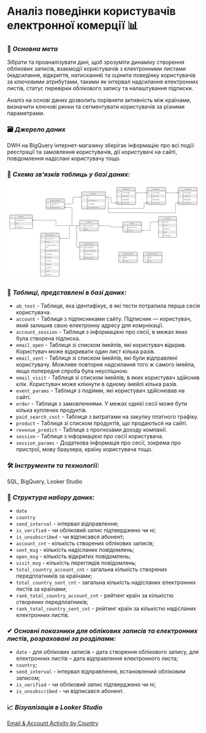 # Аналіз поведінки користувачів електронної комерції 📊
### 🎯 ***Основна мета***
Зібрати та проаналізувати дані, щоб зрозуміти динаміку створення облікових записів, взаємодії користувачів з електронними листами (надсилання, відкриття, натискання) та оцінити поведінку користувачів за ключовими атрибутами, такими як інтервал надсилання електронних листів, статус перевірки облікового запису та налаштування підписки.

Аналіз на основі даних дозволить порівняти активність між країнами, визначити ключові ринки та сегментувати користувачів за різними параметрами.
### 🗃 ***Джерело даних***
DWH на BigQuery інтернет-магазину зберігає інформацію про всі події: реєстрації та замовлення користувачів, дії користувачі на сайті, повідомлення надіслані користувачу тощо.

### 📝 ***Схема звʼязків таблиць у базі даних:***
![Schema](https://github.com/TurchinskiyD/Online_store_analytics/blob/main/database_schema.png)

### 📇 ***Таблиці, представлені в базі даних:***

- `ab_test` - Таблиця, яка ідентифікує, в які тести потрапила перша сесія користувача.
- `account`	- Таблиця з підписниками сайту. Підписник — користувач, який залишив свою електронну адресу для комунікації.
- `account_session`	- Таблиця з інформацією про сесії, в межах яких була створена підписка.
- `email_open`	- Таблиця зі списком імейлів, які користувач відкрив. Користувач може відкривати один лист кілька разів.
- `email_sent`	- Таблиця зі списком імейлів, які були відправлені користувачу. Можливе повторне надсилання того ж самого імейла, якщо попередня спроба була неуспішною.
- `email_visit`	- Таблиця зі списком імейлів, в яких користувач здійснив клік. Користувач може клікнути в одному імейлі кілька разів.
- `event_params`	- Таблиця з подіями, які користувач здійснював на сайті.
- `order`	- Таблиця з замовленнями. У межах однієї сесії може бути кілька куплених продуктів.
- `paid_search_cost`	- Таблиця з витратами на закупку платного трафіку.
- `product`	- Таблиця зі списком продуктів, що продаються на сайті.
- `revenue_predict` - Таблиця з прогнозами доходу компанії.
- `session`	- Таблиця з інформацією про сесії користувача.
- `session_params`	- Додаткова інформація про сесії, зокрема про пристрої, мову браузера, країну користувача тощо.

### 🛠 ***Інструменти та технології:***
SQL, BigQuery, Looker Studio

### 🧱 ***Структура набору даних:***
- `date`
- `country` 
- `send_interval` - інтервал відправлення;
- `is_verified` - чи обліковий запис підтверджено чи ні;
- `is_unsubscribed` - чи відписався абонент;
- `account_cnt` - кількість створених облікових записів;
- `sent_msg` - кількість надісланих повідомлень;
- `open_msg` - кількість відкритих повідомлень;
- `visit_msg` - кількість переглядів повідомлень;
- `total_country_account_cnt` - загальна кількість створених передплатників за країнами;
- `total_country_sent_cnt` - загальна кількість надісланих електронних листів за країнами;
- `rank_total_country_account_cnt` - рейтинг країн за кількістю створених передплатників;
- `rank_total_country_sent_cnt` - рейтинг країн за кількістю надісланих електронних листів.

### ✔ ***Основні показники для облікових записів та електронних листів, розраховані за розділами:***
- `date` - для облікових записів – дата створення облікового запису, для електронних листів – дата відправлення електронного листа;
- `country`;
- `send_interval` - інтервал відправлення, встановлений обліковим записом;
- `is_verified` - чи обліковий запис підтверджено чи ні;
- `is_unsubscribed` - чи відписався абонент.

### 📈 ***Візуалізація в Looker Studio***
[Email & Account Activity by Country](https://lookerstudio.google.com/u/0/reporting/6bce2be8-759d-45f6-b4b7-b25a3049d377/page/tEnnC)
